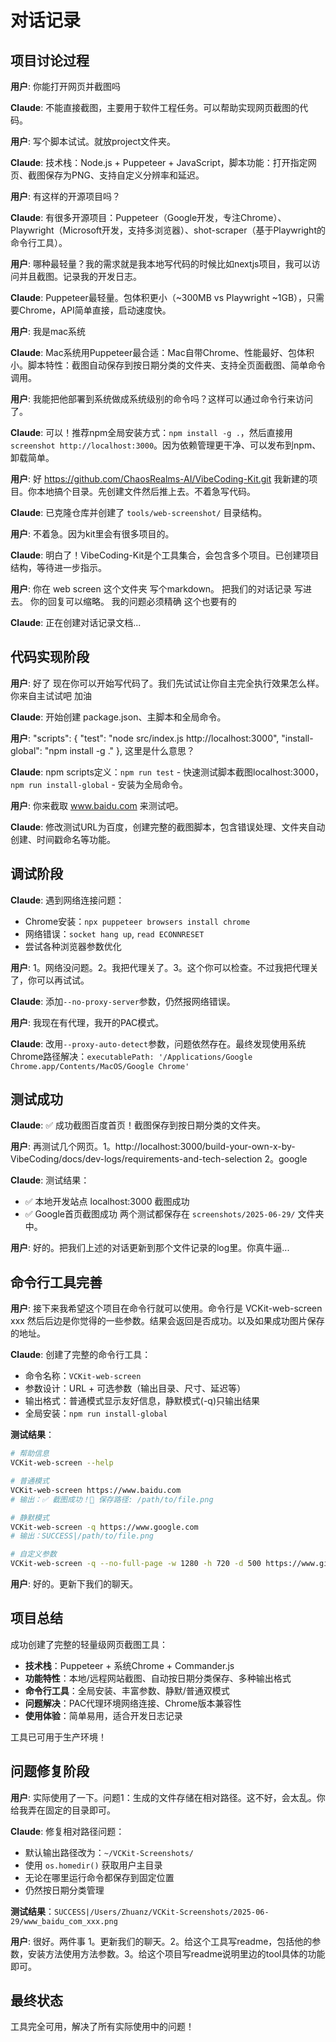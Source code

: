 # 对话记录

## 项目讨论过程

**用户**: 你能打开网页并截图吗

**Claude**: 不能直接截图，主要用于软件工程任务。可以帮助实现网页截图的代码。

**用户**: 写个脚本试试。就放project文件夹。

**Claude**: 技术栈：Node.js + Puppeteer + JavaScript，脚本功能：打开指定网页、截图保存为PNG、支持自定义分辨率和延迟。

**用户**: 有这样的开源项目吗？

**Claude**: 有很多开源项目：Puppeteer（Google开发，专注Chrome）、Playwright（Microsoft开发，支持多浏览器）、shot-scraper（基于Playwright的命令行工具）。

**用户**: 哪种最轻量？我的需求就是我本地写代码的时候比如nextjs项目，我可以访问并且截图。记录我的开发日志。

**Claude**: Puppeteer最轻量。包体积更小（~300MB vs Playwright ~1GB），只需要Chrome，API简单直接，启动速度快。

**用户**: 我是mac系统

**Claude**: Mac系统用Puppeteer最合适：Mac自带Chrome、性能最好、包体积小。脚本特性：截图自动保存到按日期分类的文件夹、支持全页面截图、简单命令调用。

**用户**: 我能把他部署到系统做成系统级别的命令吗？这样可以通过命令行来访问了。

**Claude**: 可以！推荐npm全局安装方式：`npm install -g .`，然后直接用 `screenshot http://localhost:3000`。因为依赖管理更干净、可以发布到npm、卸载简单。

**用户**: 好 https://github.com/ChaosRealms-AI/VibeCoding-Kit.git 我新建的项目。你本地搞个目录。先创建文件然后推上去。不着急写代码。

**Claude**: 已克隆仓库并创建了 `tools/web-screenshot/` 目录结构。

**用户**: 不着急。因为kit里会有很多项目的。

**Claude**: 明白了！VibeCoding-Kit是个工具集合，会包含多个项目。已创建项目结构，等待进一步指示。

**用户**: 你在 web screen 这个文件夹 写个markdown。 把我们的对话记录 写进去。 你的回复可以缩略。 我的问题必须精确 这个也要有的

**Claude**: 正在创建对话记录文档...

## 代码实现阶段

**用户**: 好了 现在你可以开始写代码了。我们先试试让你自主完全执行效果怎么样。你来自主试试吧 加油

**Claude**: 开始创建 package.json、主脚本和全局命令。

**用户**: "scripts": { "test": "node src/index.js http://localhost:3000", "install-global": "npm install -g ." }, 这里是什么意思？

**Claude**: npm scripts定义：`npm run test` - 快速测试脚本截图localhost:3000，`npm run install-global` - 安装为全局命令。

**用户**: 你来截取 www.baidu.com 来测试吧。

**Claude**: 修改测试URL为百度，创建完整的截图脚本，包含错误处理、文件夹自动创建、时间戳命名等功能。

## 调试阶段

**Claude**: 遇到网络连接问题：
- Chrome安装：`npx puppeteer browsers install chrome`
- 网络错误：`socket hang up`, `read ECONNRESET`
- 尝试各种浏览器参数优化

**用户**: 1。网络没问题。2。我把代理关了。3。这个你可以检查。不过我把代理关了，你可以再试试。

**Claude**: 添加`--no-proxy-server`参数，仍然报网络错误。

**用户**: 我现在有代理，我开的PAC模式。

**Claude**: 改用`--proxy-auto-detect`参数，问题依然存在。最终发现使用系统Chrome路径解决：`executablePath: '/Applications/Google Chrome.app/Contents/MacOS/Google Chrome'`

## 测试成功

**Claude**: ✅ 成功截图百度首页！截图保存到按日期分类的文件夹。

**用户**: 再测试几个网页。1。http://localhost:3000/build-your-own-x-by-VibeCoding/docs/dev-logs/requirements-and-tech-selection 2。google

**Claude**: 测试结果：
- ✅ 本地开发站点 localhost:3000 截图成功
- ✅ Google首页截图成功
两个测试都保存在 `screenshots/2025-06-29/` 文件夹中。

**用户**: 好的。把我们上述的对话更新到那个文件记录的log里。你真牛逼...

## 命令行工具完善

**用户**: 接下来我希望这个项目在命令行就可以使用。命令行是 VCKit-web-screen xxx 然后后边是你觉得的一些参数。结果会返回是否成功。以及如果成功图片保存的地址。

**Claude**: 创建了完整的命令行工具：
- 命令名称：`VCKit-web-screen`
- 参数设计：URL + 可选参数（输出目录、尺寸、延迟等）
- 输出格式：普通模式显示友好信息，静默模式(-q)只输出结果
- 全局安装：`npm run install-global`

**测试结果**：
```bash
# 帮助信息
VCKit-web-screen --help

# 普通模式
VCKit-web-screen https://www.baidu.com
# 输出：✅ 截图成功！📁 保存路径: /path/to/file.png

# 静默模式  
VCKit-web-screen -q https://www.google.com
# 输出：SUCCESS|/path/to/file.png

# 自定义参数
VCKit-web-screen -q --no-full-page -w 1280 -h 720 -d 500 https://www.github.com
```

**用户**: 好的。更新下我们的聊天。

## 项目总结

成功创建了完整的轻量级网页截图工具：
- **技术栈**：Puppeteer + 系统Chrome + Commander.js
- **功能特性**：本地/远程网站截图、自动按日期分类保存、多种输出格式
- **命令行工具**：全局安装、丰富参数、静默/普通双模式
- **问题解决**：PAC代理环境网络连接、Chrome版本兼容性
- **使用体验**：简单易用，适合开发日志记录

工具已可用于生产环境！

## 问题修复阶段

**用户**: 实际使用了一下。问题1：生成的文件存储在相对路径。这不好，会太乱。你给我弄在固定的目录即可。

**Claude**: 修复相对路径问题：
- 默认输出路径改为：`~/VCKit-Screenshots/`
- 使用 `os.homedir()` 获取用户主目录
- 无论在哪里运行命令都保存到固定位置
- 仍然按日期分类管理

**测试结果**：`SUCCESS|/Users/Zhuanz/VCKit-Screenshots/2025-06-29/www_baidu_com_xxx.png`

**用户**: 很好。两件事 1。更新我们的聊天。2。给这个工具写readme，包括他的参数，安装方法使用方法参数。3。给这个项目写readme说明里边的tool具体的功能即可。

## 最终状态

工具完全可用，解决了所有实际使用中的问题！